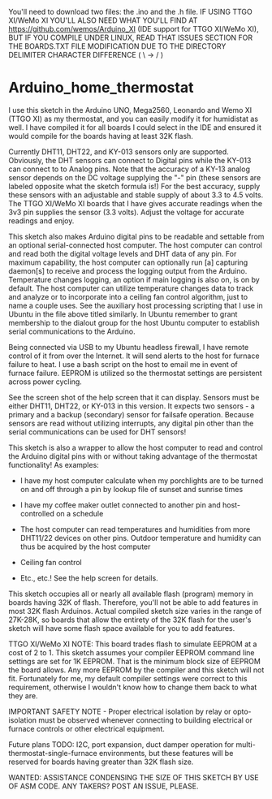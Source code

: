 You'll need to download two files: the .ino and the .h file.  IF USING TTGO XI/WeMo XI YOU'LL ALSO NEED WHAT YOU'LL FIND AT   https://github.com/wemos/Arduino_XI  (IDE support for TTGO XI/WeMo XI), BUT IF YOU COMPILE UNDER LINUX, READ THAT ISSUES SECTION FOR THE BOARDS.TXT FILE MODIFICATION DUE TO THE DIRECTORY DELIMITER CHARACTER DIFFERENCE ( \ -> / ) 
# Arduino_home_thermostat
I use this sketch in the Arduino UNO, Mega2560, Leonardo and Wemo XI (TTGO XI) as my thermostat, and you can easily modify it for humidistat as well.  I have compiled it for all boards I could select in the IDE and ensured it would compile for the boards having at least 32K flash.

Currently DHT11, DHT22, and KY-013 sensors only are supported.  Obviously, the DHT sensors can connect to Digital pins while the KY-013 can connect to to Analog pins. Note that the accuracy of a KY-13 analog sensor depends on the DC voltage supplying the "-" pin (these sensors are labeled opposite what the sketch formula is!)  For the best accuracy, supply these sensors with an adjustable and stable supply of about 3.3 to 4.5 volts.  The TTGO XI/WeMo XI boards that I have gives accurate readings when the 3v3 pin supplies the sensor (3.3 volts).  Adjust the voltage for accurate readings and enjoy.

This sketch also makes Arduino digital pins to be readable and settable from an optional serial-connected host computer.  The host computer can control and read both the digital voltage levels and DHT data of any pin.  For maximum capability, the host computer can optionally run [a] capturing daemon[s] to receive and process the logging output from the Arduino.  Temperature changes logging, an option if main logging is also on, is on by default.  The host computer can utilize temperature changes data to track and analyze or to incorporate into a ceiling fan control algorithm, just to name a couple uses.  See the auxiliary host processing scripting that I use in Ubuntu in the file above titled similarly.  In Ubuntu remember to grant membership to the dialout group for the host Ubuntu computer to establish serial communications to the Arduino.

Being connected via USB to my Ubuntu headless firewall, I have remote control of it from over the Internet.  It will send alerts to the host for furnace failure to heat. I use a bash script on the host to email me in event of furnace failure.  EEPROM is utilized so the thermostat settings are persistent across power cycling.

See the screen shot of the help screen that it can display.  Sensors must be either DHT11, DHT22, or KY-013 in this version.  It expects two sensors - a primary and a backup (secondary) sensor for failsafe operation.  Because sensors are read without utilizing interrupts, any digital pin other than the serial communications can be used for DHT sensors!  

This sketch is also a wrapper to allow the host computer to read and control the Arduino digital pins with or without taking advantage of the thermostat functionality!  As examples:

-  I have my host computer calculate when my porchlights are to be turned on and off through a pin by lookup file of sunset and sunrise times

-  I have my coffee maker outlet connected to another pin and host-controlled on a schedule 

-  The host computer can read temperatures and humidities from more DHT11/22 devices on other pins.  Outdoor temperature and humidity can thus be acquired by the host computer

-  Ceiling fan control

-  Etc., etc.!  See the help screen for details.

This sketch occupies all or nearly all available flash (program) memory in boards having 32K of flash.  Therefore, you'll not be able to add features in most 32K flash Arduinos.  Actual compiled sketch size varies in the range of 27K-28K, so boards that allow the entirety of the 32K flash for the user's sketch will have some flash space available for you to add features.

TTGO XI/WeMo XI NOTE:  This board trades flash to simulate EEPROM at a cost of 2 to 1.  This sketch assumes your compiler EEPROM command line settings are set for 1K EEPROM.  That is the minimum block size of EEPROM the board allows.  Any more EEPROM by the compiler and this sketch will not fit.  Fortunately for me, my default compiler settings were correct to this requirement, otherwise I wouldn't know how to change them back to what they are.

IMPORTANT SAFETY NOTE - Proper electrical isolation by relay or opto-isolation must be observed whenever connecting to building electrical or furnace controls or other electrical equipment.

Future plans TODO: I2C, port expansion, duct damper operation for multi-thermostat-single-furnace environments, but these features will be reserved for boards having greater than 32K flash size.

WANTED:  ASSISTANCE CONDENSING THE SIZE OF THIS SKETCH BY USE OF ASM CODE.  ANY TAKERS?  POST AN ISSUE, PLEASE.
